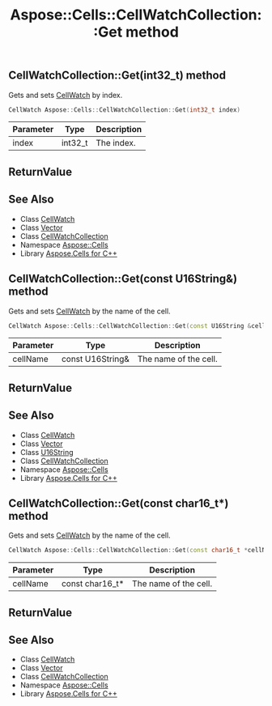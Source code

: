 ﻿---
title: Aspose::Cells::CellWatchCollection::Get method
linktitle: Get
second_title: Aspose.Cells for C++ API Reference
description: 'Aspose::Cells::CellWatchCollection::Get method. Gets and sets CellWatch by index in C++.'
type: docs
weight: 700
url: /cpp/aspose.cells/cellwatchcollection/get/
---
## CellWatchCollection::Get(int32_t) method


Gets and sets [CellWatch](../../cellwatch/) by index.

```cpp
CellWatch Aspose::Cells::CellWatchCollection::Get(int32_t index)
```


| Parameter | Type | Description |
| --- | --- | --- |
| index | int32_t | The index. |

## ReturnValue



## See Also

* Class [CellWatch](../../cellwatch/)
* Class [Vector](../../vector/)
* Class [CellWatchCollection](../)
* Namespace [Aspose::Cells](../../)
* Library [Aspose.Cells for C++](../../../)
## CellWatchCollection::Get(const U16String\&) method


Gets and sets [CellWatch](../../cellwatch/) by the name of the cell.

```cpp
CellWatch Aspose::Cells::CellWatchCollection::Get(const U16String &cellName)
```


| Parameter | Type | Description |
| --- | --- | --- |
| cellName | const U16String\& | The name of the cell. |

## ReturnValue



## See Also

* Class [CellWatch](../../cellwatch/)
* Class [Vector](../../vector/)
* Class [U16String](../../u16string/)
* Class [CellWatchCollection](../)
* Namespace [Aspose::Cells](../../)
* Library [Aspose.Cells for C++](../../../)
## CellWatchCollection::Get(const char16_t*) method


Gets and sets [CellWatch](../../cellwatch/) by the name of the cell.

```cpp
CellWatch Aspose::Cells::CellWatchCollection::Get(const char16_t *cellName)
```


| Parameter | Type | Description |
| --- | --- | --- |
| cellName | const char16_t* | The name of the cell. |

## ReturnValue



## See Also

* Class [CellWatch](../../cellwatch/)
* Class [Vector](../../vector/)
* Class [CellWatchCollection](../)
* Namespace [Aspose::Cells](../../)
* Library [Aspose.Cells for C++](../../../)
